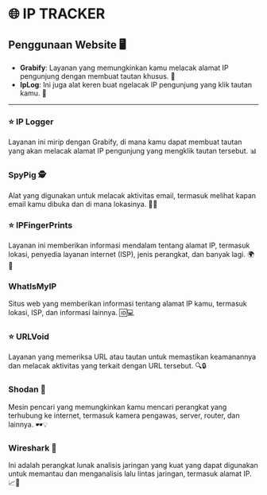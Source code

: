 # 🌐 **IP TRACKER**

## **Penggunaan Website 🖥️**
- **Grabify**: Layanan yang memungkinkan kamu melacak alamat IP pengunjung dengan membuat tautan khusus. 🚀
- **IpLog**: Ini juga alat keren buat ngelacak IP pengunjung yang klik tautan kamu. 🔗

---

### ⭐ **IP Logger**
Layanan ini mirip dengan Grabify, di mana kamu dapat membuat tautan yang akan melacak alamat IP pengunjung yang mengklik tautan tersebut. 📊

### **SpyPig 🕵️**
Alat yang digunakan untuk melacak aktivitas email, termasuk melihat kapan email kamu dibuka dan di mana lokasinya. 📧👀

### ⭐ **IPFingerPrints**
Layanan ini memberikan informasi mendalam tentang alamat IP, termasuk lokasi, penyedia layanan internet (ISP), jenis perangkat, dan banyak lagi. 🌍📱

### **WhatIsMyIP**
Situs web yang memberikan informasi tentang alamat IP kamu, termasuk lokasi, ISP, dan informasi lainnya. 🆔💻

### ⭐ **URLVoid**
Layanan yang memeriksa URL atau tautan untuk memastikan keamanannya dan melacak aktivitas yang terkait dengan URL tersebut. 🔍🔒

### **Shodan 🤖**
Mesin pencari yang memungkinkan kamu mencari perangkat yang terhubung ke internet, termasuk kamera pengawas, server, router, dan lainnya. 🕶️💡

### **Wireshark 🐋**
Ini adalah perangkat lunak analisis jaringan yang kuat yang dapat digunakan untuk memantau dan menganalisis lalu lintas jaringan, termasuk alamat IP. 📈🌊
